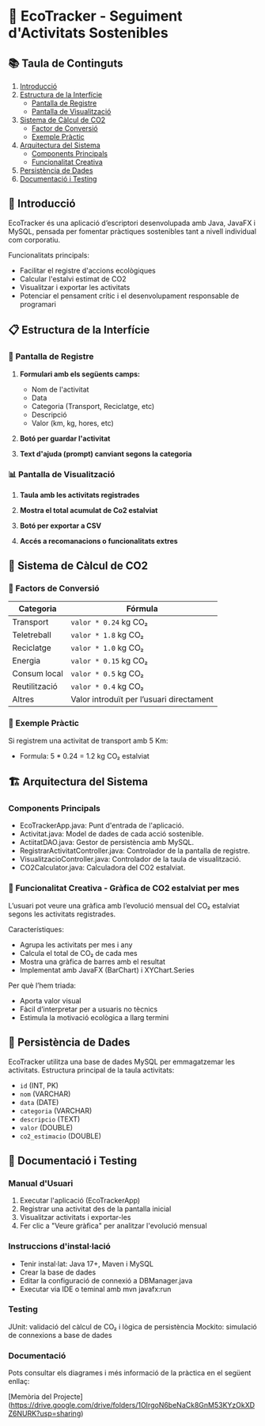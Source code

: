 # 🚗 EcoTracker - Seguiment d'Activitats Sostenibles
## 📚 Taula de Continguts

1. [Introducció](#📖-introducció)
2. [Estructura de la Interfície](#📋-estructura-de-la-interfície)
    - [Pantalla de Registre](#👤-pantalla-de-registre)
    - [Pantalla de Visualització](#📊-pantalla-de-visualització)
3. [Sistema de Càlcul de CO2](#🔢-sistema-de-càlcul-de-CO2)
    - [Factor de Conversió](#📐-factor-de-conversió)
    - [Exemple Pràctic](#📎-exemple-pràctic)
4. [Arquitectura del Sistema](#🏗️-arquitectura-del-sistema)
    - [Components Principals](#components-principals)
    - [Funcionalitat Creativa](#🔸-funcionalitat-creativa)
5. [Persistència de Dades](#💾-persistència-de-dades)
6. [Documentació i Testing](#📑-documentació)

## 📖 Introducció

EcoTracker és una aplicació d’escriptori desenvolupada amb Java, JavaFX i MySQL, pensada per fomentar pràctiques sostenibles tant a nivell individual com corporatiu.

Funcionalitats principals: 
- Facilitar el registre d'accions ecològiques
- Calcular l'estalvi estimat de CO2
- Visualitzar i exportar les activitats
- Potenciar el pensament crític i el desenvolupament responsable de programari

## 📋 Estructura de la Interfície

### 👤 Pantalla de Registre
1. **Formulari amb els següents camps:**
   - Nom de l'activitat
   - Data
   - Categoria (Transport, Reciclatge, etc)
   - Descripció
   - Valor (km, kg, hores, etc)

2. **Botó per guardar l'activitat**

3. **Text d'ajuda (prompt) canviant segons la categoria**

### 📊 Pantalla de Visualització
1. **Taula amb les activitats registrades**

2. **Mostra el total acumulat de Co2 estalviat**

3. **Botó per exportar a CSV**

4. **Accés a recomanacions o funcionalitats extres**
   
## 🔢 Sistema de Càlcul de CO2

### 📐 Factors de Conversió
| Categoria     | Fórmula                                  |
| ------------- | ---------------------------------------- |
| Transport     | `valor * 0.24` kg CO₂                    |
| Teletreball   | `valor * 1.8` kg CO₂                     |
| Reciclatge    | `valor * 1.0` kg CO₂                     |
| Energia       | `valor * 0.15` kg CO₂                    |
| Consum local  | `valor * 0.5` kg CO₂                     |
| Reutilització | `valor * 0.4` kg CO₂                     |
| Altres        | Valor introduït per l’usuari directament |

### 📎 Exemple Pràctic
Si registrem una activitat de transport amb 5 Km:
- Formula: 5 * 0.24 = 1.2 kg CO₂ estalviat

## 🏗️ Arquitectura del Sistema
### Components Principals 
- EcoTrackerApp.java: Punt d'entrada de l'aplicació.
- Activitat.java: Model de dades de cada acció sostenible.
- ActiitatDAO.java: Gestor de persistència amb MySQL.
- RegistrarActivitatController.java: Controlador de la pantalla de registre.
- VisualitzacioController.java: Controlador de la taula de visualització.
- CO2Calculator.java: Calculadora del CO2 estalviat.
 
### 🔸 Funcionalitat Creativa - Gràfica de CO2 estalviat per mes
L’usuari pot veure una gràfica amb l’evolució mensual del CO₂ estalviat segons les activitats registrades.

Característiques:
- Agrupa les activitats per mes i any
- Calcula el total de CO₂ de cada mes
- Mostra una gràfica de barres amb el resultat
- Implementat amb JavaFX (BarChart) i XYChart.Series

Per què l’hem triada:
- Aporta valor visual
- Fàcil d’interpretar per a usuaris no tècnics
- Estimula la motivació ecològica a llarg termini

## 💾 Persistència de Dades
EcoTracker utilitza una base de dades MySQL per emmagatzemar les activitats. 
Estructura principal de la taula activitats: 
- `id` (INT, PK)
- `nom` (VARCHAR)
- `data` (DATE)
- `categoria` (VARCHAR)
- `descripcio` (TEXT)
- `valor` (DOUBLE)
- `co2_estimacio` (DOUBLE)

## 📑 Documentació i Testing
### Manual d'Usuari
1. Executar l'aplicació (EcoTrackerApp)
2. Registrar una activitat des de la pantalla inicial
3. Visualitzar activitats i exportar-les
4. Fer clic a "Veure gràfica" per analitzar l'evolució mensual

### Instruccions d'instal·lació
- Tenir instal·lat: Java 17+, Maven i MySQL
- Crear la base de dades
- Editar la configuració de connexió a DBManager.java
- Executar via IDE o teminal amb mvn javafx:run

### Testing
JUnit: validació del càlcul de CO₂ i lògica de persistència
Mockito: simulació de connexions a base de dades

### Documentació  
Pots consultar els diagrames i més informació de la pràctica en el següent enllaç:

[Memòria del Projecte]
(https://drive.google.com/drive/folders/1OIrgoN6beNaCk8GnM53KYzOkXDZ6NURK?usp=sharing)
